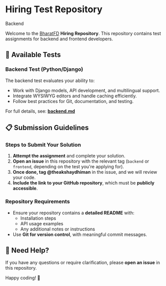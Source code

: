 # Hiring Test Repository

Backend

Welcome to the [BharatFD](https://bharatfd.com) **Hiring Repository**. This repository contains test assignments for backend and frontend developers.

## 📌 Available Tests
### **Backend Test (Python/Django)**
The backend test evaluates your ability to:
- Work with Django models, API development, and multilingual support.
- Integrate WYSIWYG editors and handle caching efficiently.
- Follow best practices for Git, documentation, and testing.

For full details, see: **[backend.md](backend.md)**

## 📋 Submission Guidelines
### **Steps to Submit Your Solution**
1. **Attempt the assignment** and complete your solution.
2. **Open an issue** in this repository with the relevant tag (`backend` or `frontend`, depending on the test you're applying for).
3. **Once done, tag @theakshaydhiman** in the issue, and we will review your code.
4. **Include the link to your GitHub repository**, which must be **publicly accessible**.

### **Repository Requirements**
- Ensure your repository contains a **detailed README** with:
  - Installation steps
  - API usage examples
  - Any additional notes or instructions
- Use **Git for version control**, with meaningful commit messages.

## 🚀 Need Help?
If you have any questions or require clarification, please **open an issue** in this repository.

Happy coding! 🎉
